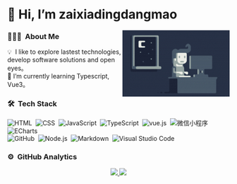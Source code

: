 # 👋 Hi, I’m zaixiadingdangmao

<img alt="Night Coding"  height="150em" src="https://raw.githubusercontent.com/AVS1508/AVS1508/master/assets/Night-Coding.gif" align="right"/>

### 👨🏻‍💻 &nbsp;About Me

💡 &nbsp;I like to explore lastest technologies, develop software solutions and open eyes。\
🌱 I’m currently learning Typescript, Vue3。

### 🛠 &nbsp;Tech Stack

![HTML](https://img.shields.io/badge/-HTML-333333?style=flat&logo=HTML5)&nbsp;
![CSS](https://img.shields.io/badge/-CSS-333333?style=flat&logo=CSS3&logoColor=1572B6)&nbsp;
![JavaScript](https://img.shields.io/badge/-JavaScript-333333?style=flat&logo=javascript)&nbsp;
![TypeScript](https://img.shields.io/badge/-TypeScript-333333?style=flat&logo=typescript)&nbsp;
![vue.js](https://img.shields.io/badge/-Vue.js-333333?style=flat&logo=Vue.js)&nbsp;
![微信小程序](https://img.shields.io/badge/-微信小程序-333333?style=flat&logo=WeChat)&nbsp;
![ECharts](https://img.shields.io/badge/-ECharts-333333?style=flat&logo=ApacheECharts&logoColor=AA344D)&nbsp;
\
![GitHub](https://img.shields.io/badge/GitHub-333333?style=flat&logo=GitHub&logoColor=ffffff)&nbsp;
![Node.js](https://img.shields.io/badge/-Node.js-333333?style=flat&logo=node.js)&nbsp;
![Markdown](https://img.shields.io/badge/-Markdown-333333?style=flat&logo=markdown)&nbsp;
![Visual Studio Code](https://img.shields.io/badge/-Visual%20Studio%20Code-333333?style=flat&logo=visual-studio-code&logoColor=007ACC)&nbsp;

### ⚙️ &nbsp;GitHub Analytics

<p align="center">
<a href="https://github.com/zaixiadingdangmao">
  <img height="180em" src="https://github-readme-stats.vercel.app/api?username=zaixiadingdangmao&show_icons=true&include_all_commits=true&count_private=true&theme=vue-dark"/>
  <img height="180em" src="https://github-readme-stats-eight-theta.vercel.app/api/top-langs/?username=zaixiadingdangmao&layout=compact&langs_count=8&theme=vue-dark"/>
</a>  
</p>
